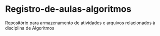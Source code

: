 # Registro-de-aulas-algoritmos
Repositório para armazenamento de atividades e arquivos relacionados à disciplina de Algoritmos
